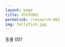 ```yaml
---
layout: page
title: 리서치002
permalink: /research-002
img: Jellyfish.jpg
---
```


<div class="area-summary" markdown="1">
동물 001
</div>
